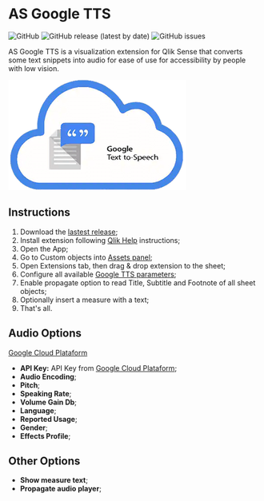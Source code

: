 # AS Google TTS
![GitHub](https://img.shields.io/github/license/andressousa/as-qliksense-googletts) ![GitHub release (latest by date)](https://img.shields.io/github/v/release/andressousa/as-qliksense-googletts) ![GitHub issues](https://img.shields.io/github/issues/andressousa/as-qliksense-googletts)

AS Google TTS is a visualization extension for Qlik Sense that converts some text snippets into audio for ease of use for accessibility by people with low vision.

![](https://raw.githubusercontent.com/andressousa/as-qliksense-googletts/main/as-qliksense-googletts/preview.png)

## Instructions

                
1. Download the [lastest release](https://github.com/andressousa/as-qliksense-googletts/releases/latest);
2. Install extension following [Qlik Help](https://help.qlik.com/en-US/sense-developer/November2022/Subsystems/Extensions/Content/Sense_Extensions/Howtos/deploy-extensions.htm) instructions;
3. Open the App;
4. Go to Custom objects into [Assets panel](https://help.qlik.com/en-US/sense/November2022/Subsystems/Hub/Content/Sense_Hub/Assets/assets-panel.htm);
5. Open Extensions tab, then drag & drop extension to the sheet;
6. Configure all available [Google TTS parameters](https://cloud.google.com/text-to-speech/docs/reference/rest/v1/text/synthesize);
7. Enable propagate option to read Title, Subtitle and Footnote of all sheet objects;
8. Optionally insert a measure with a text; 
9. That's all.

## Audio Options
  [Google Cloud Plataform](https://cloud.google.com/text-to-speech/docs/reference/rest/v1/text/synthesize#AudioConfig)
  
  - **API Key:** API Key from [Google Cloud Plataform](https://cloud.google.com/text-to-speech);
  - **Audio Encoding**;
  - **Pitch**;
  - **Speaking Rate**;
  - **Volume Gain Db**;
  - **Language**;
  - **Reported Usage**;
  - **Gender**;
  - **Effects Profile**;
  
  
## Other Options
  - **Show measure text**;
  - **Propagate audio player**;
